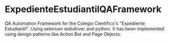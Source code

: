 # ExpedienteEstudiantilQAFramework
QA Automation Framework for the Colegio Cientifico's "Expediente Estudiantil". Using selenium webdriver and python. It has been implemented using design patterns like Action Bot and Page Objects.

